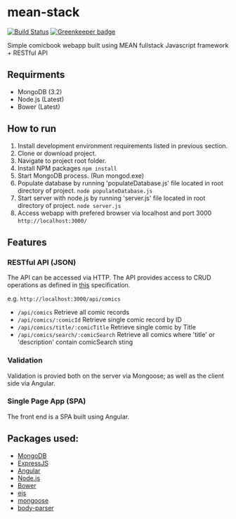 # mean-stack

[![Build Status](https://travis-ci.org/tullydwyer/mean-stack.svg?branch=master)](https://travis-ci.org/tullydwyer/mean-stack) [![Greenkeeper badge](https://badges.greenkeeper.io/tullydwyer/mean-stack.svg)](https://greenkeeper.io/)

Simple comicbook webapp built using MEAN fullstack Javascript framework  + RESTful API

## Requirments

* MongoDB (3.2)
* Node.js (Latest)
* Bower (Latest)

## How to run

1. Install development environment requirements listed in previous section.
2. Clone or download project.
3. Navigate to project root folder.
4. Install NPM packages ``` npm install ```
5. Start MongoDB process. (Run mongod.exe)
6. Populate database by running 'populateDatabase.js' file located in root directory of project. ``` node populateDatabase.js ```
7. Start server with node.js by running 'server.js' file located in root directory of project. ``` node server.js ```
8. Access webapp with prefered browser via localhost and port 3000 ``` http://localhost:3000/ ```

## Features
### RESTful API (JSON)

The API can be accessed via HTTP.
The API provides access to CRUD operations as defined in [this](http://www.restapitutorial.com/lessons/httpmethods.html) specification.

e.g. ``` http://localhost:3000/api/comics ```

* ``` /api/comics ``` Retrieve all comic records
* ``` /api/comics/:comicId ``` Retrieve single comic record by ID
* ``` /api/comics/title/:comicTitle ``` Retrieve single comic by Title
* ``` /api/comics/search/:comicSearch ``` Retrieve all comics where 'title' or 'description' contain comicSearch sting

### Validation

Validation is provied both on the server via Mongoose; as well as the client side via Angular.

### Single Page App (SPA)

The front end is a SPA built using Angular.

## Packages used:

 * [MongoDB](https://www.mongodb.com/)
 * [ExpressJS](https://github.com/expressjs/express)
 * [Angular](https://github.com/angular/angular)
 * [Node.js](https://github.com/nodejs/node)
 * [Bower](https://github.com/bower/bower)
 * [ejs](https://github.com/tj/ejs)
 * [mongoose](https://github.com/Automattic/mongoose)
 * [body-parser](https://github.com/expressjs/body-parser)
